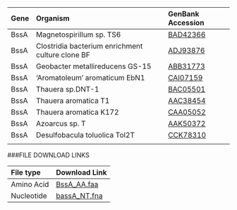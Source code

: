 Gene | Organism | GenBank Accession |
 :--- | :--- | :--- |
| BssA | Magnetospirillum sp. TS6 | [BAD42366](http://www.ncbi.nlm.nih.gov/protein/BAD42366) |
| BssA | Clostridia bacterium enrichment culture clone BF | [ADJ93876](http://www.ncbi.nlm.nih.gov/protein/ADJ93876) |
| BssA | Geobacter      metallireducens GS-15 | [ABB31773](http://www.ncbi.nlm.nih.gov/protein/ABB31773) |
| BssA | ‘Aromatoleum’ aromaticum EbN1 | [CAI07159](http://www.ncbi.nlm.nih.gov/protein/CAI07159) |
| BssA | Thauera sp.DNT-1 | [BAC05501](http://www.ncbi.nlm.nih.gov/protein/BAC05501) |
| BssA | Thauera aromatica T1 | [AAC38454](http://www.ncbi.nlm.nih.gov/protein/AAC38454) |
| BssA | Thauera aromatica K172 | [CAA05052](http://www.ncbi.nlm.nih.gov/protein/CAA05052) |
| BssA | Azoarcus sp. T | [AAK50372](http://www.ncbi.nlm.nih.gov/protein/AAK50372) |
| BssA | Desulfobacula toluolica Tol2T | [CCK78310](http://www.ncbi.nlm.nih.gov/protein/CCK78310)  |
| | | []() |

###FILE DOWNLOAD LINKS

 File type | Download Link |
 :--- | :---------- | 
| Amino Acid | [BssA_AA.faa](amino_acid/BssA_AA.faa) |
| Nucleotide | [bassA_NT.fna](nucleotide/bssA_NT.fna) |
